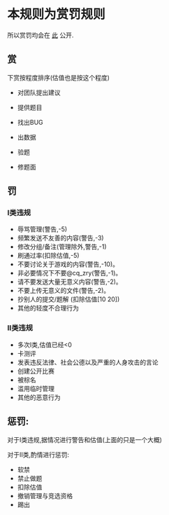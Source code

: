 # 本规则为赏罚规则

所以赏罚均会在 [此](https://www.luogu.com.cn/discuss/587932) 公开.

## 赏

下赏按程度排序(估值也是按这个程度)

- 对团队提出建议

- 提供题目

- 找出BUG

- 出数据

- 验题

- 修题面

## 罚

### I类违规

- 辱骂管理(警告,-5)
- 频繁发送不友善的内容(警告,-3)
- 修改分组/备注(管理除外,警告,-1)
- 刷通过率(扣除估值,-5)
- 不要讨论关于游戏的内容(警告,-10)。
- 非必要情况下不要@cq_zry(警告,-1)。
- 请不要发送大量无意义内容(警告,-2)。
- 不要上传无意义的文件(警告,-2)。
- 抄别人的提交/题解 (扣除估值[10 20])
- 其他的轻度不合理行为

### II类违规

- 多次I类,估值已经<0
- 卡测评
- 发表违反法律、社会公德以及严重的人身攻击的言论
- 创建公开比赛
- 被棕名
- 滥用临时管理
- 其他的恶意行为

## 惩罚:

对于I类违规,据情况进行警告和估值(上面的只是一个大概)

对于II类,酌情进行惩罚:

- 软禁
- 禁止做题
- 扣除估值
- 撤销管理与竞选资格
- 踢出
